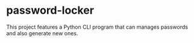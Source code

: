 # password-locker
This project features a Python CLI program that can manages passwords and also generate new ones.
